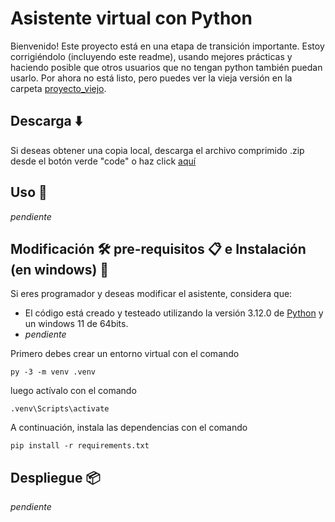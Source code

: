 # Asistente virtual con Python
Bienvenido! Este proyecto está en una etapa de transición importante. Estoy corrigiéndolo (incluyendo este readme), usando mejores prácticas y haciendo posible que otros usuarios que no tengan python también puedan usarlo. Por ahora no está listo, pero puedes ver la vieja versión en la carpeta [proyecto_viejo](./proyecto_viejo).

## Descarga ⬇️
Si deseas obtener una copia local, descarga el archivo comprimido .zip desde el botón verde "code" o haz click [aquí](https://github.com/Ale6100/Asistente-Virtual-Python/archive/refs/heads/main.zip)

## Uso 📝
*pendiente*

## Modificación 🛠️ pre-requisitos 📋 e Instalación (en windows) 🔧
Si eres programador y deseas modificar el asistente, considera que:

* El código está creado y testeado utilizando la versión 3.12.0 de [Python](https://www.python.org) y un windows 11 de 64bits.
* *pendiente*

Primero debes crear un entorno virtual con el comando
```
py -3 -m venv .venv
```

luego actívalo con el comando
```
.venv\Scripts\activate
```


A continuación, instala las dependencias con el comando
```
pip install -r requirements.txt
```

## Despliegue 📦
*pendiente*